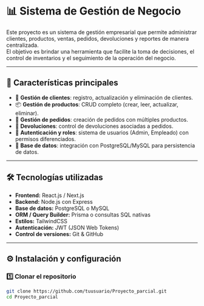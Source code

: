 # 📊 Sistema de Gestión de Negocio

Este proyecto es un sistema de gestión empresarial que permite administrar clientes, productos, ventas, pedidos, devoluciones y reportes de manera centralizada.  
El objetivo es brindar una herramienta que facilite la toma de decisiones, el control de inventarios y el seguimiento de la operación del negocio.

---

## 🚀 Características principales

- 👥 **Gestión de clientes**: registro, actualización y eliminación de clientes.  
- 📦 **Gestión de productos**: CRUD completo (crear, leer, actualizar, eliminar).  
- 🛒 **Gestión de pedidos**: creación de pedidos con múltiples productos.  
- 🔄 **Devoluciones**: control de devoluciones asociadas a pedidos.    
- 🔐 **Autenticación y roles**: sistema de usuarios (Admin, Empleado) con permisos diferenciados.  
- 💾 **Base de datos**: integración con PostgreSQL/MySQL para persistencia de datos.  

---

## 🛠️ Tecnologías utilizadas

- **Frontend:** React.js / Next.js  
- **Backend:** Node.js con Express  
- **Base de datos:** PostgreSQL o MySQL  
- **ORM / Query Builder:** Prisma o consultas SQL nativas  
- **Estilos:** TailwindCSS  
- **Autenticación:** JWT (JSON Web Tokens)  
- **Control de versiones:** Git & GitHub  

---

## ⚙️ Instalación y configuración

### 1️⃣ Clonar el repositorio
```bash
git clone https://github.com/tuusuario/Proyecto_parcial.git
cd Proyecto_parcial
